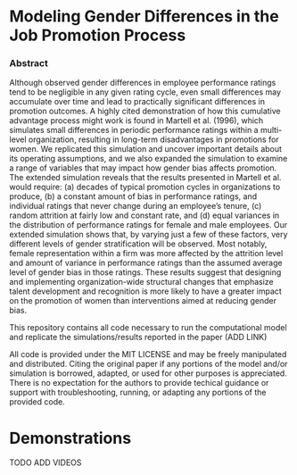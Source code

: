 <h1>Modeling Gender Differences in the Job Promotion Process</h1>
<h3>Abstract</h3>
  Although observed gender differences in employee performance ratings tend to be negligible in any given rating cycle, even small differences may accumulate over time and lead to practically significant differences in promotion outcomes.  A highly cited demonstration of how this cumulative advantage process might work is found in Martell et al. (1996), which simulates small differences in periodic performance ratings within a multi-level organization, resulting in long-term disadvantages in promotions for women.  We replicated this simulation and uncover important details about its operating assumptions, and we also expanded the simulation to examine a range of variables that may impact how gender bias affects promotion.  The extended simulation reveals that the results presented in Martell et al. would require: (a) decades of typical promotion cycles in organizations to produce, (b) a constant amount of bias in performance ratings, and individual ratings that never change during an employee’s tenure, (c) random attrition at fairly low and constant rate, and (d) equal variances in the distribution of performance ratings for female and male employees.  Our extended simulation shows that, by varying just a few of these factors, very different levels of gender stratification will be observed.  Most notably, female representation within a firm was more affected by the attrition level and amount of variance in performance ratings than the assumed average level of gender bias in those ratings. These results suggest that designing and implementing organization-wide structural changes that emphasize talent development and recognition is more likely to have a greater impact on the promotion of women than interventions aimed at reducing gender bias.  


This repository contains all code necessary to run the computational model and replicate the simulations/results reported in the paper (ADD LINK)

All code is provided under the MIT LICENSE and may be freely manipulated and distributed. Citing the original paper if any portions of the model and/or simulation is borrowed, adapted, or used for other purposes is appreciated. There is no expectation for the authors to provide techical guidance or support with troubleshooting, running, or adapting any portions of the provided code.

<h1>Demonstrations</h1>

TODO ADD VIDEOS



